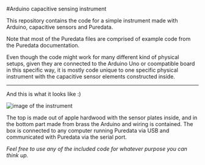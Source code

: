 #Arduino capacitive sensing instrument

This repository contains the code for a simple instrument made with Arduino, capacitive sensors and Puredata.

Note that most of the Puredata files are comprised of example code from the Puredata documentation.

Even though the code might work for many different kind of physical setups, given they are connected to the Arduino Uno or coompatible board in this specific way, it is mostly code unique to one specific physical instrument with the capacitive sensor elements constructed inside.

---

And this is what it looks like :)

![image of the instrument](http://johannesneumeier.com/static/capacitive-sensing-instrument-WP_20141117_003.jpg)

The top is made out of apple hardwood with the sensor plates inside, and in the bottom part made from brass the Arduino and wiring is contained. The box is connected to any computer running Puredata via USB and communicated with Puredata via the serial port.


*Feel free to use any of the included code for whatever purpose you can think up.*
